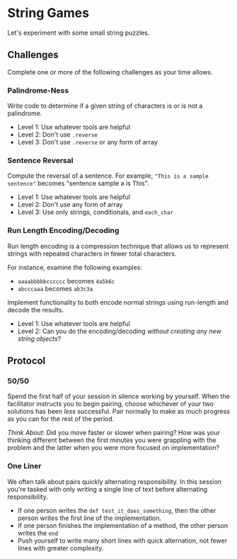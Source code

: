 # String Games

Let's experiment with some small string puzzles.

## Challenges

Complete one or more of the following challenges as your time
allows.

### Palindrome-Ness

Write code to determine if a given string of characters is
or is not a palindrome.

* Level 1: Use whatever tools are helpful
* Level 2: Don't use `.reverse`
* Level 3: Don't use `.reverse` or any form of array

### Sentence Reversal

Compute the reversal of a sentence. For example, `"This is a sample sentence"`
becomes "sentence sample a is This".

* Level 1: Use whatever tools are helpful
* Level 2: Don't use any form of array
* Level 3: Use only strings, conditionals, and `each_char`

### Run Length Encoding/Decoding

Run length encoding is a compression technique that allows us
to represent strings with repeated characters in fewer total characters.

For instance, examine the following examples:

* `aaaabbbbbcccccc` becomes `4a5b6c`
* `abcccaaa` becomes `ab3c3a`

Implement functionality to both encode normal strings using
run-length and decode the results.

* Level 1: Use whatever tools are helpful
* Level 2: Can you do the encoding/decoding *without creating any new string objects*?

## Protocol

### 50/50

Spend the first half of your session in silence working by yourself.
When the facilitator instructs you to begin pairing, choose whichever
of your two solutions has been *less* successful. Pair normally to make
as much progress as you can for the rest of the period.

*Think About*: Did you move faster or slower when pairing? How was your
thinking different between the first minutes you were grappling with the
problem and the latter when you were more focused on implementation?

### One Liner

We often talk about pairs quickly alternating responsibility. In this
session you're tasked with only writing a single line of text before
alternating responsibility.

* If one person writes the `def test_it_does_something`, then the other
person writes the first line of the implementation.
* If one person finishes the implementation of a method, the other person
writes the `end`
* Push yourself to write many short lines with quick alternation, not
fewer lines with greater complexity.
